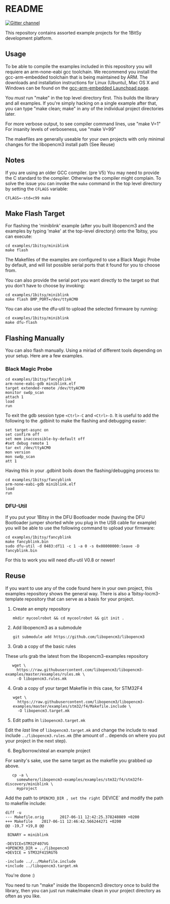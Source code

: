 # README

[![Gitter channel](https://badges.gitter.im/libopencm3/discuss.svg)](https://gitter.im/1bitsy/Lobby)

This repository contains assorted example projects for the 1BitSy development platform.

## Usage

To be able to compile the examples included in this repository you will requiere
an arm-none-eabi gcc toolchain. We recommend you install the gcc-arm-embedded
toolchain that is being maintained by ARM. The downloads and installation
instructions for Linux (Ubuntu), Mac OS X and Windows can be found on the
[gcc-arm-embedded Launchpad page](https://launchpad.net/gcc-arm-embedded/).

You _must_ run "make" in the top level directory first.  This builds the
library and all examples.  If you're simply hacking on a single example after
that, you can type "make clean; make" in any of the individual project
directories later.

For more verbose output, to see compiler command lines, use "make V=1"
For insanity levels of verboseness, use "make V=99"

The makefiles are generally useable for your own projects with
only minimal changes for the libopencm3 install path (See Reuse)

## Notes

If you are using an older GCC compiler. (pre V5) You may need to provide the C
standard to the compiler. Otherwise the compiler might complain. To solve the
issue you can invoke the `make` command in the top level directory by setting
the `CFLAGS` variable:
```
CFLAGS=-std=c99 make
```

## Make Flash Target
For flashing the 'miniblink' example (after you built libopencm3 and the
examples by typing 'make' at the top-level directory) onto the 1bitsy, you can
execute:

    cd examples/1bitsy/miniblink
    make flash

The Makefiles of the examples are configured to use a Black Magic Probe by
default, and will list possible serial ports that it found for you to choose
from.

You can also provide the serial port you want directly to the target so that
you don't have to choose by invoking:

    cd examples/1bitsy/miniblink
    make flash BMP_PORT=/dev/ttyACM0

You can also use the dfu-util to upload the selected firmware by running:

    cd examples/1bitsy/miniblink
    make dfu-flash

## Flashing Manually
You can also flash manually. Using a miriad of different tools depending on
your setup. Here are a few examples.

### Black Magic Probe

    cd examples/1bitsy/fancyblink
    arm-none-eabi-gdb miniblink.elf
    target extended-remote /dev/ttyACM0
    monitor swdp_scan
    attach 1
    load
    run

To exit the gdb session type `<Ctrl>-C` and `<Ctrl>-D`. It is useful to add the
following to the .gdbinit to make the flashing and debugging easier:

    set target-async on
    set confirm off
    set mem inaccessible-by-default off
    #set debug remote 1
    tar ext /dev/ttyACM0
    mon version
    mon swdp_scan
    att 1

Having this in your .gdbinit boils down the flashing/debugging process to:

    cd examples/1bitsy/fancyblink
    arm-none-eabi-gdb miniblink.elf
    load
    run


### DFU-Util

If you put your 1Bitsy in the DFU Bootloader mode (having the DFU Bootloader
jumper shorted while you plug in the USB cable for example) you will be able to
use the following command to upload your firmware:

    cd examples/1bitsy/fancyblink
    make fancyblink.bin
    sudo dfu-util -d 0483:df11 -c 1 -a 0 -s 0x08000000:leave -D fancyblink.bin

For this to work you will need dfu-util V0.8 or newer!

## Reuse

If you want to use any of the code found here in your own project, this
examples repository shows the general way. There is also a
1bitsy-locm3-template repository that can serve as a basis for your project.

1. Create an empty repository

       mkdir mycoolrobot && cd mycoolrobot && git init .

2. Add libopencm3 as a submodule

       git submodule add https://github.com/libopencm3/libopencm3

3. Grab a copy of the basic rules

These urls grab the latest from the libopencm3-examples repository

       wget \
         https://raw.githubusercontent.com/libopencm3/libopencm3-examples/master/examples/rules.mk \
         -O libopencm3.rules.mk

4. Grab a copy of your target Makefile in this case, for STM32F4

       wget \
         https://raw.githubusercontent.com/libopencm3/libopencm3-examples/master/examples/stm32/f4/Makefile.include \
         -O libopencm3.target.mk

5. Edit paths in `libopencm3.target.mk`

Edit the _last_ line of `libopencm3.target.mk` and change the include to read
include `../libopencm3.rules.mk` (the amount of .. depends on where you put your
project in the next step).

6. Beg/borrow/steal an example project

For sanity's sake, use the same target as the makefile you grabbed up above.

       cp -a \
         somewhere/libopencm3-examples/examples/stm32/f4/stm32f4-discovery/miniblink \
         myproject

Add the path to `OPENCM3_DIR , set the right `DEVICE` and modify the path to
makefile include:

    diff -u
    --- Makefile.orig       2017-06-11 12:42:25.378248089 +0200
    +++ Makefile    2017-06-11 12:46:42.566244271 +0200
    @@ -19,7 +19,8 @@
     
     BINARY = miniblink
     
    -DEVICE=STM32F407VG
    +OPENCM3_DIR = ../libopencm3
    +DEVICE = STM32F415RGT6
     
    -include ../../Makefile.include
    +include ../libopencm3.target.mk

You're done :)

You need to run "make" inside the libopencm3 directory once to build the
library, then you can just run make/make clean in your project directory as
often as you like.
